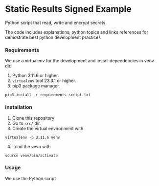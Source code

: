 # Static Results Signed Example

Python script that read, write and encrypt
secrets.

The code includes explanations, python topics
and links references for
demostrate best python development practices

### Requirements

We use a virtualenv for the development
and install dependencies in venv dir.

1. Python 3.11.6 or higher.
2. `virtualenv` tool 23.3.1 or higher.
3. pip3 package manager.

```
pip3 install -r requirements-script.txt
```

### Installation

1. Clone this repository
2. Go to `src/` dir.
3. Create the virtual environment with

```
virtualenv -p 3.11.6 venv
```
4. Load the vevn with
```
source venv/bin/activate
```

### Usage

We use the Python script

